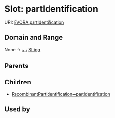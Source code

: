 
# Slot: partIdentification



URI: [EVORA:partIdentification](https://evora-project.eu/partIdentification)


## Domain and Range

None &#8594;  <sub>0..1</sub> [String](types/String.md)

## Parents


## Children

 *  [RecombinantPartIdentification➞partIdentification](RecombinantPartIdentification_partIdentification.md)

## Used by

